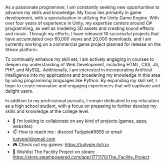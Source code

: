 As a passionate programmer, I am constantly seeking new opportunities to advance my skills and knowledge. My focus lies primarily in game development, with a specialization in utilizing the Unity Game Engine. With over four years of experience in Unity, my expertise centers around C# programming, as well as modeling 3D assets and creating sound effects and music. Through my efforts, I have released 16 successful projects that have accumulated over 60,000 views and 20,000 downloads, and I am currently working on a commercial game project planned for release on the Steam platform.

To continually enhance my skill set, I am actively engaging in courses to deepen my understanding of Web Development, including HTML, CSS, JS, PHP, and MySQL. Additionally, I am interested in incorporating Artificial Intelligence into my applications and broadening my knowledge in this area by using programming languages like Python. By expanding my skill set, I hope to create innovative and engaging experiences that will captivate and delight users.

In addition to my professional pursuits, I remain dedicated to my education as a high school student, with a focus on preparing to further develop my skills and knowledge at the college level.

- 💞️ I’m looking to collaborate on any kind of projects (games, apps, websites)
- 📫 How to reach me : discord Tudypie#9855 or email tudypie1@gmail.com
- 🎮 Check out my games: https://tudypie.itch.io
- 🚀 Wishlist The Facility Project on steam: https://store.steampowered.com/app/1771170/The_Facility_Project

